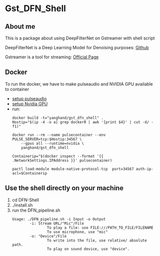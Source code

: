 # Gst_DFN_Shell
## About me
This is a package about using DeepFilterNet on Gstreamer with shell script

DeepFilterNet is a Deep Learning Model for Denoising purposes: [Github](https://github.com/Rikorose/DeepFilterNet/tree/main)

Gstreamer is a tool for streaming: [Official Page](https://gstreamer.freedesktop.org/documentation/?gi-language=c)
## Docker
To run the docker, we have to make pulseaudio and NVIDIA GPU available to container
- [setup pulseaudio]((https://github.com/mviereck/x11docker/wiki/Container-sound:-ALSA-or-Pulseaudio))
- [setup Nvidia GPU](https://docs.nvidia.com/datacenter/cloud-native/container-toolkit/latest/install-guide.html)
- run:
    ```
    docker build -t="yanghand/gst_dfn_shell" .
    Hostip="$(ip -4 -o a| grep docker0 | awk '{print $4}' | cut -d/ -f1)"

    docker run --rm --name pulsecontainer --env PULSE_SERVER=tcp:$Hostip:34567 \
        --gpus all --runtime=nvidia \
        yanghand/gst_dfn_shell

    Containerip="$(docker inspect --format '{{ .NetworkSettings.IPAddress }}' pulsecontainer)

    pactl load-module module-native-protocol-tcp  port=34567 auth-ip-acl=$Containerip
    ```
## Use the shell directly on your machine
1. cd DFN-Shell
2. ./install.sh
3. run the DFN_pipeline.sh
    ```
    Usage: ./DFN_pipeline.sh -i Input -o Output
            -i: Stream URL/"Mic"/File
                    To play a file: use FILE:///PATH_TO_FILE/FILENAME
                    To use microphone, use "mic"
            -o: "Device"/File
                    To write into the file, use relative/ absolute path.
                    To play on sound device, use "device".
    ```
